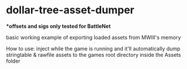 # dollar-tree-asset-dumper
<p><b>*offsets and sigs only tested for BattleNet</b></p>
<p>basic working example of exporting loaded assets from MWIII's memory</p>
<p>How to use: inject while the game is running and it'll automatically dump stringtable & rawfile assets to the games root directory inside the Assets folder</p>

